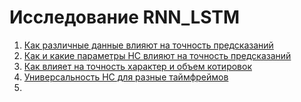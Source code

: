 # Исследование RNN_LSTM

1. [Как различные данные влияют на точность предсказаний](01_features_analyzing.md)
2. [Как и какие параметры НС влияют на точность предсказаний](02_optimisation.md)
3. [Как влияет на точность характер и объем котировок](03_feed_data_analizing.md)
4. [Универсальность НС для разные таймфреймов](04_different_timeframes.md)
4.
